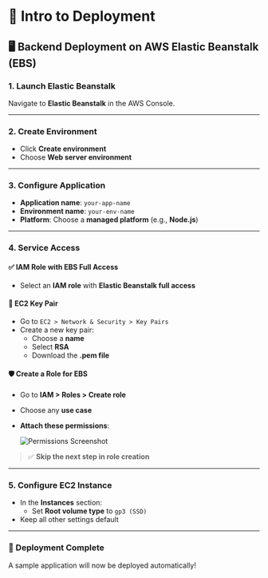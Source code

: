 # 🚀 Intro to Deployment

## 🖥️ Backend Deployment on AWS Elastic Beanstalk (EBS)

### 1. **Launch Elastic Beanstalk**
Navigate to **Elastic Beanstalk** in the AWS Console.

---

### 2. **Create Environment**
- Click **Create environment**
- Choose **Web server environment**

---

### 3. **Configure Application**
- **Application name**: `your-app-name`
- **Environment name**: `your-env-name`
- **Platform**: Choose a **managed platform** (e.g., **Node.js**)

---

### 4. **Service Access**

#### ✅ IAM Role with EBS Full Access
- Select an **IAM role** with **Elastic Beanstalk full access**

#### 🔐 EC2 Key Pair
- Go to `EC2 > Network & Security > Key Pairs`
- Create a new key pair:
  - Choose a **name**
  - Select **RSA**
  - Download the **.pem file**

#### 🛡️ Create a Role for EBS
- Go to **IAM > Roles > Create role**
- Choose any **use case**
- **Attach these permissions**:

  ![Permissions Screenshot](https://github.com/user-attachments/assets/467553bf-ec6b-4c63-af3f-caeb7c4f6f39)

> ✅ **Skip the next step in role creation**

---

### 5. **Configure EC2 Instance**

- In the **Instances** section:
  - Set **Root volume type** to `gp3 (SSD)`
- Keep all other settings default

---

### 🎉 Deployment Complete
A sample application will now be deployed automatically!
